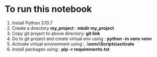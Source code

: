 # To run this notebook
1. Install Python 3.10.7
2. Create a directory **my_project** : **mkdir my_project**
3. Copy git project to above directory: **git link**
4. Go to git project and create virtual env using : **python -m venv venv**
5. Activate virtual environment using : **.\venv\Scripts\activate**
6. Install packages using : **pip -r requirements.txt**